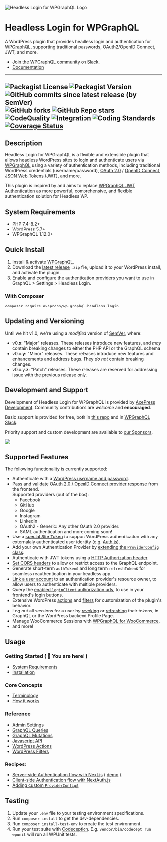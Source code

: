 ![Headless Login for WPGraphQL Logo](./assets/header.png)
# Headless Login for WPGraphQL

A WordPress plugin that provides headless login and authentication for <a href="https://wpgraphql.com" target="_blank">WPGraphQL</a>, supporting traditional passwords, OAuth2/OpenID Connect, JWT, and more.

* [Join the WPGraphQL community on Slack.](https://join.slack.com/t/wp-graphql/shared_invite/zt-3vloo60z-PpJV2PFIwEathWDOxCTTLA)
* [Documentation](#usage)

-----

![Packagist License](https://img.shields.io/packagist/l/axepress/wp-graphql-headless-login?color=green) ![Packagist Version](https://img.shields.io/packagist/v/axepress/wp-graphql-headless-login?label=stable) ![GitHub commits since latest release (by SemVer)](https://img.shields.io/github/commits-since/AxeWP/wp-graphql-headless-login/0.1.3) ![GitHub forks](https://img.shields.io/github/forks/AxeWP/wp-graphql-headless-login?style=social) ![GitHub Repo stars](https://img.shields.io/github/stars/AxeWP/wp-graphql-headless-login?style=social)<br />
![CodeQuality](https://img.shields.io/github/actions/workflow/status/axewp/wp-graphql-headless-login/code-quality.yml?branch=develop&label=Code%20Quality)
![Integration](https://img.shields.io/github/actions/workflow/status/axewp/wp-graphql-headless-login/integration-testing.yml?branch=develop&label=Integration%20Testing)
![Coding Standards](https://img.shields.io/github/actions/workflow/status/axewp/wp-graphql-headless-login/code-standard.yml?branch=develop&label=WordPress%20Coding%20Standards)
[![Coverage Status](https://coveralls.io/repos/github/AxeWP/wp-graphql-headless-login/badge.svg?branch=develop)](https://coveralls.io/github/AxeWP/wp-graphql-headless-login?branch=develop)
-----

## Description

Headless Login for WPGraphQL is a flexible and extensible plugin that allows headless WordPress sites to login and authenticate users via <a href="https://wpgraphql.com" target="_blank">WPGraphQL</a> using a variety of authentication methods, including traditional WordPress credentials (username/password), <a href="https://oauth.net/2/" target="_blank">OAuth 2.0</a> / <a href="https://openid.net/connect/" target="_blank">OpenID Connect</a>, <a href="https://jwt.io/" target="_blank">JSON Web Tokens (JWT)</a>, and more.

This plugin is inspired by and aims to replace <a href="https://github.com/wp-graphql/wp-graphql-jwt-authentication" target="_blank">WPGraphQL JWT Authentication</a> as more powerful, comprehensive, and flexible authentication solution for Headless WP.

## System Requirements

* PHP 7.4-8.2+
* WordPress 5.7+
* WPGraphQL 1.12.0+

## Quick Install

1. Install & activate [WPGraphQL](https://www.wpgraphql.com/).
2. Download the [latest release](https://github.com/AxeWP/wp-graphql-headless-login/releases) `.zip` file, upload it to your WordPress install, and activate the plugin.
3. Enable and configure the authentication providers you want to use in GraphQL > Settings > Headless Login.

### With Composer

```console
composer require axepress/wp-graphql-headless-login
```

## Updating and Versioning

Until we hit v1.0, we're using a _modified_ version of [SemVer](https://semver.org/), where:

* v0.**x**: "Major" releases. These releases introduce new features, and _may_ contain breaking changes to either the PHP API or the GraphQL schema
* v0.x.**y**: "Minor" releases. These releases introduce new features and enhancements and address bugs. They _do not_ contain breaking changes.
* v0.x.y.**z**: "Patch" releases. These releases are reserved for addressing issue with the previous release only.

## Development and Support

Development of Headless Login for WPGraphQL is provided by [AxePress Development](https://axepress.dev). Community contributions are _welcome_ and **encouraged**.

Basic support is provided for free, both in [this repo](https://github.com/axewp/wp-graphql-headnessl-login/issues) and in [WPGraphQL Slack](https://join.slack.com/t/wp-graphql/shared_invite/zt-3vloo60z-PpJV2PFIwEathWDOxCTTLA).

Priority support and custom development are available to [our Sponsors](https://github.com/sponsors/AxeWP).

<a href="https://github.com/sponsors/AxeWP" alt="GitHub Sponsors"><img src="https://img.shields.io/static/v1?label=Sponsor%20Us%20%40%20AxeWP&message=%E2%9D%A4&logo=GitHub&color=%23fe8e86&style=for-the-badge" /></a>

## Supported Features

The following functionality is currently supported:

- Authenticate with a [WordPress username and password](./docs/reference/mutations.md#login-with-a-traditional-username-password).
- Pass and validate [OAuth 2.0 / OpenID Connect provider response](./docs/reference/mutations.md#login-with-an-oauth2openid-authorization-response) from the frontend. <br />
Supported providers (out of the box):
  * Facebook
  * GitHub
  * Google
  * Instagram
  * LinkedIn
  * OAuth2 - Generic: Any other OAuth 2.0 provider.
  * SAML authentication and more coming soon!
- Use a [special Site Token](./docs/reference/mutations.md#login-with-a-site-token-and-user-identity
) to support WordPress authentication with any  externalaly authenticated user identity (e.g. [Auth.js](https://authjs.dev/)).
- Add your own Authentication Provider by [extending the `ProviderConfig` class](./docs/recipes/provider-config.md).
- Authenticate with JWT tokens using a [HTTP Authorization header]().
- [Set CORS headers](./docs/reference/settings.md) to allow or restrict access to the GraphQL endpoint.
- Generate short-term `authToken`s and long term `refreshToken`s for seamless reauthentication in your headless app.
- [Link a user account](./docs/reference/mutations.md#manually-link-the-wordpress-user-to-a-providers-resource-owner) to an authentication provider's resource owner, to allow users to authenticate with multiple providers.
- Query the [enabled `loginClient` authorization urls](./docs/reference/queries.md#querying-login-clients), to use in your frontend's login buttons.
- Extensive WordPress [actions](./docs/actions.md) and [filters](./docs/reference/filters.md) for customization of the plugin's behavior.
- Log out all sessions for a user by [revoking](./docs/reference/mutations.md#revoke-the-user-secret) or [refreshing](./docs/reference/mutations.md#refresh-the-user-secret) their tokens, in GraphQL or the WordPress backend Profile Page.
- Manage WooCommerce Sessions with [WPGraphQL for WooCommerce](https://github.com/wp-graphql/wp-graphql-woocommerce).
- and more!

## Usage

### Getting Started ( 🎯 You are here! )

- [System Requirements](#system-requirements)
- [Installation](#quick-install)

### Core Concepts

- [Terminology](./docs/core-concepts/terminology.md)
- [How it works](./docs/core-concepts/how-it-works.md)

### Reference

- [Admin Settings](./docs/reference/settings.md)
- [GraphQL Queries](./docs/reference/queries.md)
- [GraphQL Mutations](./docs/reference/mutations.md)
- [Javascript API](./docs/reference/javascript-api.md)
- [WordPress Actions](./docs/reference/actions.md)
- [WordPress Filters](./docs/reference/filters.md)

### Recipes:
- [Server-side Authentication flow with Next.js](./docs/recipes/server-side-auth-next-api-routes.md) ( [demo](https://github.com/AxeWP/axepress-playground/blob/demo/server-side-auth/HowTo.md) ).
- [Client-side Authentication flow with NextAuth.js](./docs/recipes/client-side-auth-nextauth.md)
- [Adding custom `ProviderConfig`s](./docs/recipes/provider-config.md)

## Testing

1. Update your `.env` file to your testing environment specifications.
2. Run `composer install` to get the dev-dependencies.
3. Run `composer install-test-env` to create the test environment.
4. Run your test suite with [Codeception](https://codeception.com/docs/02-GettingStarted#Running-Tests).
E.g. `vendor/bin/codecept run wpunit` will run all WPUnit tests.

